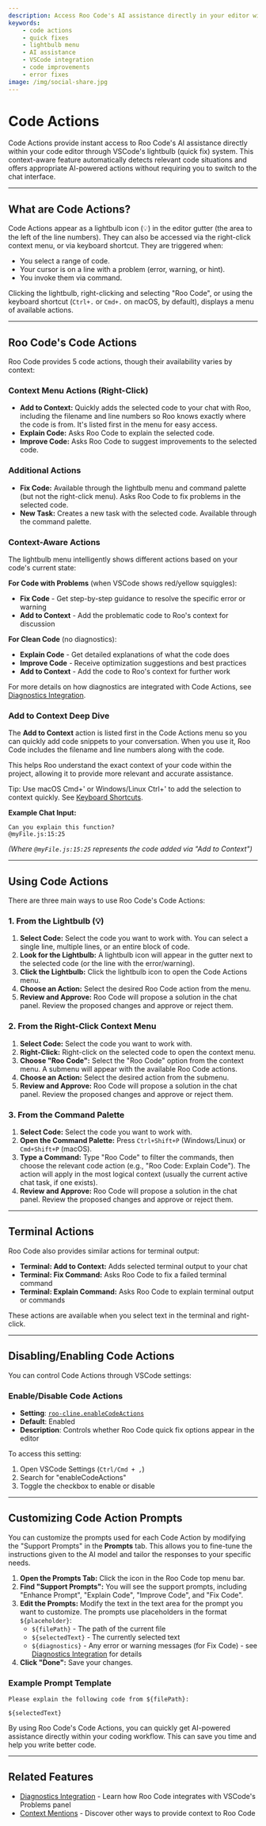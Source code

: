 ```yaml
---
description: Access Roo Code's AI assistance directly in your editor with Code Actions. Get instant fixes, explanations, and improvements through VSCode's lightbulb system.
keywords:
    - code actions
    - quick fixes
    - lightbulb menu
    - AI assistance
    - VSCode integration
    - code improvements
    - error fixes
image: /img/social-share.jpg
---
```


# Code Actions

Code Actions provide instant access to Roo Code's AI assistance directly within your code editor through VSCode's lightbulb (quick fix) system. This context-aware feature automatically detects relevant code situations and offers appropriate AI-powered actions without requiring you to switch to the chat interface.

---

## What are Code Actions?

Code Actions appear as a lightbulb icon (💡) in the editor gutter (the area to the left of the line numbers). They can also be accessed via the right-click context menu, or via keyboard shortcut. They are triggered when:

- You select a range of code.
- Your cursor is on a line with a problem (error, warning, or hint).
- You invoke them via command.

Clicking the lightbulb, right-clicking and selecting "Roo Code", or using the keyboard shortcut (`Ctrl+.` or `Cmd+.` on macOS, by default), displays a menu of available actions.

---

## Roo Code's Code Actions

Roo Code provides 5 code actions, though their availability varies by context:

### Context Menu Actions (Right-Click)

- **Add to Context:** Quickly adds the selected code to your chat with Roo, including the filename and line numbers so Roo knows exactly where the code is from. It's listed first in the menu for easy access.
- **Explain Code:** Asks Roo Code to explain the selected code.
- **Improve Code:** Asks Roo Code to suggest improvements to the selected code.

### Additional Actions

- **Fix Code:** Available through the lightbulb menu and command palette (but not the right-click menu). Asks Roo Code to fix problems in the selected code.
- **New Task:** Creates a new task with the selected code. Available through the command palette.

### Context-Aware Actions

The lightbulb menu intelligently shows different actions based on your code's current state:

**For Code with Problems** (when VSCode shows red/yellow squiggles):

- **Fix Code** - Get step-by-step guidance to resolve the specific error or warning
- **Add to Context** - Add the problematic code to Roo's context for discussion

**For Clean Code** (no diagnostics):

- **Explain Code** - Get detailed explanations of what the code does
- **Improve Code** - Receive optimization suggestions and best practices
- **Add to Context** - Add the code to Roo's context for further work

For more details on how diagnostics are integrated with Code Actions, see [Diagnostics Integration](/features/diagnostics-integration).

### Add to Context Deep Dive

The **Add to Context** action is listed first in the Code Actions menu so you can quickly add code snippets to your conversation. When you use it, Roo Code includes the filename and line numbers along with the code.

This helps Roo understand the exact context of your code within the project, allowing it to provide more relevant and accurate assistance.

Tip: Use macOS Cmd+' or Windows/Linux Ctrl+' to add the selection to context quickly. See [Keyboard Shortcuts](/features/keyboard-shortcuts).

**Example Chat Input:**

```
Can you explain this function?
@myFile.js:15:25
```

_(Where `@myFile.js:15:25` represents the code added via "Add to Context")_

---

## Using Code Actions

There are three main ways to use Roo Code's Code Actions:

### 1. From the Lightbulb (💡)

1.  **Select Code:** Select the code you want to work with. You can select a single line, multiple lines, or an entire block of code.
2.  **Look for the Lightbulb:** A lightbulb icon will appear in the gutter next to the selected code (or the line with the error/warning).
3.  **Click the Lightbulb:** Click the lightbulb icon to open the Code Actions menu.
4.  **Choose an Action:** Select the desired Roo Code action from the menu.
5.  **Review and Approve:** Roo Code will propose a solution in the chat panel. Review the proposed changes and approve or reject them.

### 2. From the Right-Click Context Menu

1.  **Select Code:** Select the code you want to work with.
2.  **Right-Click:** Right-click on the selected code to open the context menu.
3.  **Choose "Roo Code":** Select the "Roo Code" option from the context menu. A submenu will appear with the available Roo Code actions.
4.  **Choose an Action:** Select the desired action from the submenu.
5.  **Review and Approve:** Roo Code will propose a solution in the chat panel. Review the proposed changes and approve or reject them.

### 3. From the Command Palette

1.  **Select Code:** Select the code you want to work with.
2.  **Open the Command Palette:** Press `Ctrl+Shift+P` (Windows/Linux) or `Cmd+Shift+P` (macOS).
3.  **Type a Command:** Type "Roo Code" to filter the commands, then choose the relevant code action (e.g., "Roo Code: Explain Code"). The action will apply in the most logical context (usually the current active chat task, if one exists).
4.  **Review and Approve:** Roo Code will propose a solution in the chat panel. Review the proposed changes and approve or reject them.

---

## Terminal Actions

Roo Code also provides similar actions for terminal output:

- **Terminal: Add to Context:** Adds selected terminal output to your chat
- **Terminal: Fix Command:** Asks Roo Code to fix a failed terminal command
- **Terminal: Explain Command:** Asks Roo Code to explain terminal output or commands

These actions are available when you select text in the terminal and right-click.

---

## Disabling/Enabling Code Actions

You can control Code Actions through VSCode settings:

### Enable/Disable Code Actions

- **Setting**: [`roo-cline.enableCodeActions`](vscode://settings/roo-cline.enableCodeActions)
- **Default**: Enabled
- **Description**: Controls whether Roo Code quick fix options appear in the editor

To access this setting:

1. Open VSCode Settings (`Ctrl/Cmd + ,`)
2. Search for "enableCodeActions"
3. Toggle the checkbox to enable or disable

---

## Customizing Code Action Prompts

You can customize the prompts used for each Code Action by modifying the "Support Prompts" in the **Prompts** tab. This allows you to fine-tune the instructions given to the AI model and tailor the responses to your specific needs.

1.  **Open the Prompts Tab:** Click the <Codicon name="notebook" /> icon in the Roo Code top menu bar.
2.  **Find "Support Prompts":** You will see the support prompts, including "Enhance Prompt", "Explain Code", "Improve Code", and "Fix Code".
3.  **Edit the Prompts:** Modify the text in the text area for the prompt you want to customize. The prompts use placeholders in the format `${placeholder}`:
    - `${filePath}` - The path of the current file
    - `${selectedText}` - The currently selected text
    - `${diagnostics}` - Any error or warning messages (for Fix Code) - see [Diagnostics Integration](/features/diagnostics-integration) for details
4.  **Click "Done":** Save your changes.

### Example Prompt Template

```
Please explain the following code from ${filePath}:

${selectedText}
```

By using Roo Code's Code Actions, you can quickly get AI-powered assistance directly within your coding workflow. This can save you time and help you write better code.

---

## Related Features

- [Diagnostics Integration](/features/diagnostics-integration) - Learn how Roo Code integrates with VSCode's Problems panel
- [Context Mentions](/basic-usage/context-mentions) - Discover other ways to provide context to Roo Code

